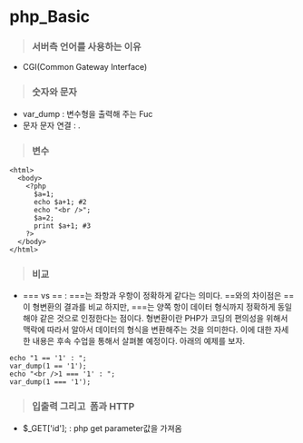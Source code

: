 # php_Basic
>### 서버측 언어를 사용하는 이유
- CGI(Common Gateway Interface)

>### 숫자와 문자
- var_dump : 변수형을 출력해 주는 Fuc
- 문자 문자 연결 : .

>### 변수
```
<html>
  <body>
    <?php
      $a=1;
      echo $a+1; #2
      echo "<br />";
      $a=2;
      print $a+1; #3
    ?>
  </body>
</html>
```

>### 비교
- === vs == : ===는 좌항과 우항이 정확하게 같다는 의미다. ==와의 차이점은 ==이 형변환의 결과를 비교 하지만, ===는 양쪽 항이 데이터 형식까지 정확하게 동일해야 같은 것으로 인정한다는 점이다. 형변환이란 PHP가 코딩의 편의성을 위해서 맥락에 따라서 알아서 데이터의 형식을 변환해주는 것을 의미한다. 이에 대한 자세한 내용은 후속 수업을 통해서 살펴볼 예정이다. 아래의 예제를 보자.
```
echo "1 == '1' : ";
var_dump(1 == '1');
echo "<br />1 === '1' : ";
var_dump(1 === '1');
```

>### 입출력 그리고  폼과 HTTP
- $_GET['id']; : php get parameter값을 가져옴
